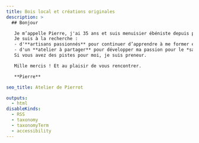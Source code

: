 ```yaml
---
title: Bois local et créations originales
description: >
  ## Bonjour

   Je m’appelle Pierre, j'ai 35 ans et suis menuisier ébéniste depuis peu.
   Je suis à la recherche :
   - d'**artisans passionnés** pour continuer d’apprendre à me former en travaillant le **bois massif** (escalier, portes, fenêtres, etc.)
   - d'un **atelier à partager** pour développer ma passion pour le *savoir-faire des charrons*.
   Si vous avez des pistes pour moi, je suis preneur.

   Mille mercis ! Et au plaisir de vous rencontrer.

   **Pierre**

seo_title: Atelier de Pierrot

outputs:
  - html
disableKinds:
  - RSS
  - taxonomy
  - taxonomyTerm
  - accessibility
---
```

